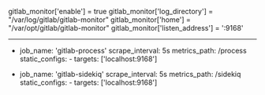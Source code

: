 gitlab_monitor['enable'] = true
gitlab_monitor['log_directory'] = "/var/log/gitlab/gitlab-monitor"
gitlab_monitor['home'] = "/var/opt/gitlab/gitlab-monitor"
gitlab_monitor['listen_address'] = ':9168'

---

  - job_name: 'gitlab-process'
    scrape_interval: 5s
    metrics_path: /process
    static_configs:
         - targets: ['localhost:9168']

  - job_name: 'gitlab-sidekiq'
    scrape_interval: 5s
    metrics_path: /sidekiq
    static_configs:
         - targets: ['localhost:9168']